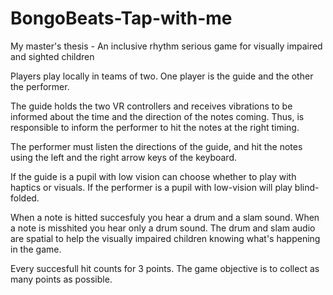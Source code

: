# BongoBeats-Tap-with-me
My master's thesis - An inclusive rhythm serious game for visually impaired and sighted children

Players play locally in teams of two. One player is the guide and the other the performer. 

The guide holds the two VR controllers and receives vibrations to be informed about the time and the direction of the notes coming. Thus, is responsible to inform the performer to hit the notes at the right timing. 

The performer must listen the directions of the guide, and hit the notes using the left and the right arrow keys of the keyboard. 

If the guide is a pupil with low vision can choose whether to play with haptics or visuals. If the performer is a pupil with low-vision will play blind-folded. 

When a note is hitted succesfuly you hear a drum and a slam sound. When a note is misshited you hear only a drum sound. The drum and slam audio are spatial to help the visually impaired children knowing what's happening in the game.

Every succesfull hit counts for 3 points. The game objective is to collect as many points as possible. 
